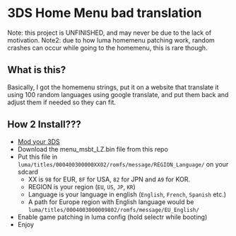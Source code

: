 # 3DS Home Menu bad translation

Note: this project is UNFINISHED, and may never be due to the lack of motivation.
Note2: due to how luma homemenu patching work, random crashes can occur while going to the homemenu, this is rare though.

## What is this?

Basically, I got the homemenu strings, put it on a website that translate it using 100 random languages using google translate, and put them back and adjust them if needed so they can fit.

## How 2 Install???

- [Mod your 3DS](https://3ds.hacks.guide/)
- Download the menu_msbt_LZ.bin file from this repo
- Put this file in ``luma/titles/000400300000XX02/romfs/message/REGION_Language/`` on your sdcard
  - XX is ``98`` for EUR, ``8F`` for USA, ``82`` for JPN and ``A9`` for KOR.
  - REGION is your region (``EU``, ``US``, ``JP``, ``KR``)
  - Language is your language in english (``English``, ``French``, ``Spanish`` etc.)
  - A path for Europe region with English language would be ``luma/titles/0004003000009802/romfs/message/EU_English/``
- Enable game patching in luma config (hold selectr while booting)
- Enjoy